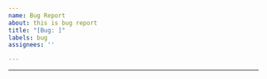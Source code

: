 ```yaml
---
name: Bug Report
about: this is bug report
title: "[Bug: ]"
labels: bug
assignees: ''

---
```


---
